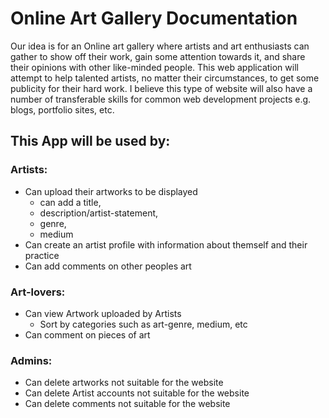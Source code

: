 # Online Art Gallery Documentation 

Our idea is for an Online art gallery where artists and art enthusiasts can gather to show off their work, gain some attention towards it, and share their opinions with other like-minded people. This web application will attempt to help talented artists, no matter their circumstances, to get some publicity for their hard work. I believe this type of website will also have a number of transferable skills for common web development projects e.g. blogs, portfolio sites, etc.   

## This App will be used by: 

### Artists: 
* Can upload their artworks to be displayed  
  * can add a title, 
  * description/artist-statement, 
  * genre,  
  * medium
* Can create an artist profile with information about themself and their practice 
* Can add comments on other peoples art

### Art-lovers: 
* Can view Artwork uploaded by Artists 
  * Sort by categories such as art-genre, medium, etc   
* Can comment on pieces of art  

### Admins:  
* Can delete artworks not suitable for the website
* Can delete Artist accounts not suitable for the website
* Can delete comments not suitable for the website 


				
